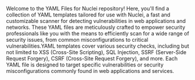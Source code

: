 Welcome to the YAML Files for Nuclei repository! Here, you'll find a collection of YAML templates tailored for use with Nuclei, a fast and customizable scanner for detecting vulnerabilities in web applications and networks. These YAML files are meticulously crafted to empower security professionals like you with the means to efficiently scan for a wide range of security issues, from common misconfigurations to critical vulnerabilities.YAML templates cover various security checks, including but not limited to XSS (Cross-Site Scripting), SQL Injection, SSRF (Server-Side Request Forgery), CSRF (Cross-Site Request Forgery), and more. Each YAML file is designed to target specific vulnerabilities or security misconfigurations commonly found in web applications and services.

